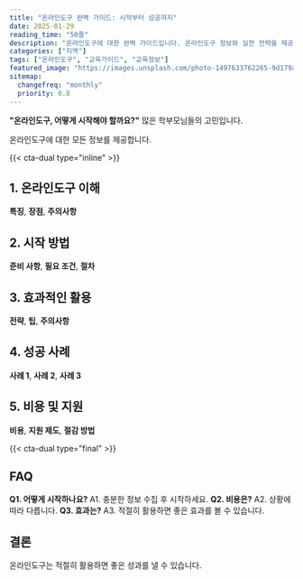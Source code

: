 ```yaml
---
title: "온라인도구 완벽 가이드: 시작부터 성공까지"
date: 2025-01-29
reading_time: "50줄"
description: "온라인도구에 대한 완벽 가이드입니다. 온라인도구 정보와 실전 전략을 제공합니다."
categories: ["지역"]
tags: ["온라인도구", "교육가이드", "교육정보"]
featured_image: "https://images.unsplash.com/photo-1497633762265-9d179a990aa6?auto=format&fit=crop&q=80"
sitemap:
  changefreq: "monthly"
  priority: 0.8
---
```


**"온라인도구, 어떻게 시작해야 할까요?"** 많은 학부모님들의 고민입니다.

온라인도구에 대한 모든 정보를 제공합니다.

{{< cta-dual type="inline" >}}

## 1. 온라인도구 이해

**특징**, **장점**, **주의사항**

## 2. 시작 방법

**준비 사항**, **필요 조건**, **절차**

## 3. 효과적인 활용

**전략**, **팁**, **주의사항**

## 4. 성공 사례

**사례 1**, **사례 2**, **사례 3**

## 5. 비용 및 지원

**비용**, **지원 제도**, **절감 방법**

{{< cta-dual type="final" >}}

## FAQ

**Q1. 어떻게 시작하나요?** A1. 충분한 정보 수집 후 시작하세요.
**Q2. 비용은?** A2. 상황에 따라 다릅니다.
**Q3. 효과는?** A3. 적절히 활용하면 좋은 효과를 볼 수 있습니다.

## 결론

온라인도구는 적절히 활용하면 좋은 성과를 낼 수 있습니다.
